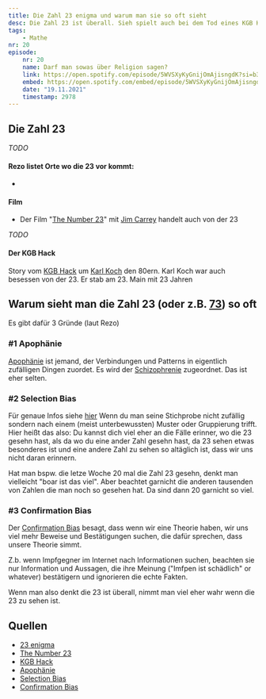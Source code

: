 ```yaml
---
title: Die Zahl 23 enigma und warum man sie so oft sieht
desc: Die Zahl 23 ist überall. Sieh spielt auch bei dem Tod eines KGB Hackers aus den 80ern eine Rolle. Außerdem die Gründe, warum man die 23 so oft sieht.
tags:
    - Mathe
nr: 20
episode:
    nr: 20
    name: Darf man sowas über Religion sagen?
    link: https://open.spotify.com/episode/5WVSXyKyGnijOmAjisngdK?si=b3a2d16c588d408d
    embed: https://open.spotify.com/embed/episode/5WVSXyKyGnijOmAjisngdK?utm_source=generator&theme=0&t=2978
    date: "19.11.2021"
    timestamp: 2978
---
```



## Die Zahl 23
*TODO*
#### Rezo listet Orte wo die 23 vor kommt:
-

####  Film
- Der Film "[The Number 23](https://en.wikipedia.org/wiki/The_Number_23)" mit [Jim Carrey](https://en.wikipedia.org/wiki/Jim_Carrey) handelt auch von der 23

*TODO*
#### Der KGB Hack 
Story vom [KGB Hack](https://de.wikipedia.org/wiki/KGB-Hack) um [Karl Koch](https://de.wikipedia.org/wiki/Karl_Koch_(Hacker)) den 80ern. Karl Koch war auch besessen von der 23. Er stab am 23. Main mit 23 Jahren

## Warum sieht man die Zahl 23 (oder z.B. [73](die_beste_zahl)) so oft

Es gibt dafür 3 Gründe (laut Rezo)

### #1 Apophänie
[Apophänie](https://de.wikipedia.org/wiki/Apoph%C3%A4nie) ist jemand, der Verbindungen und Patterns in eigentlich zufälligen Dingen zuordet. Es wird der [Schizophrenie](https://de.wikipedia.org/wiki/Schizophrenie) zugeordnet. Das ist eher selten.

### #2 Selection Bias
Für genaue Infos siehe [hier](https://en.wikipedia.org/wiki/Selection_bias)
Wenn du man seine Stichprobe nicht zufällig sondern nach einem (meist unterbewussten) Muster oder Gruppierung trifft.
Hier heißt das also: Du kannst dich viel eher an die Fälle erinner, wo die 23 gesehn hast, als da wo du eine ander Zahl gesehn hast, da 23 sehen etwas besonderes ist und eine andere Zahl zu sehen so altäglich ist, dass wir uns nicht daran erinnern.

Hat man bspw. die letze Woche 20 mal die Zahl 23 gesehn, denkt man vielleicht "boar ist das viel". Aber beachtet garnicht die anderen tausenden von Zahlen die man noch so gesehen hat. Da sind dann 20 garnicht so viel. 


### #3 Confirmation Bias
Der [Confirmation Bias](https://en.wikipedia.org/wiki/Confirmation_bias) besagt, dass wenn wir eine Theorie haben, wir uns viel mehr Beweise und Bestätigungen suchen, die dafür sprechen, dass unsere Theorie simmt.

Z.b. wenn Impfgegner im Internet nach Informationen suchen, beachten sie nur Information und Aussagen, die ihre Meinung ("Imfpen ist schädlich" or whatever) bestätigern und ignorieren die echte Fakten.


Wenn man also denkt die 23 ist überall, nimmt man viel eher wahr wenn die 23 zu sehen ist.


## Quellen
* [23 enigma](https://en.wikipedia.org/wiki/23_enigma)
* [The Number 23](https://en.wikipedia.org/wiki/The_Number_23)
* [KGB Hack](https://de.wikipedia.org/wiki/KGB-Hack)
* [Apophänie](https://de.wikipedia.org/wiki/Apoph%C3%A4nie)
* [Selection Bias](https://en.wikipedia.org/wiki/Selection_bias)
* [Confirmation Bias](https://en.wikipedia.org/wiki/Confirmation_bias)